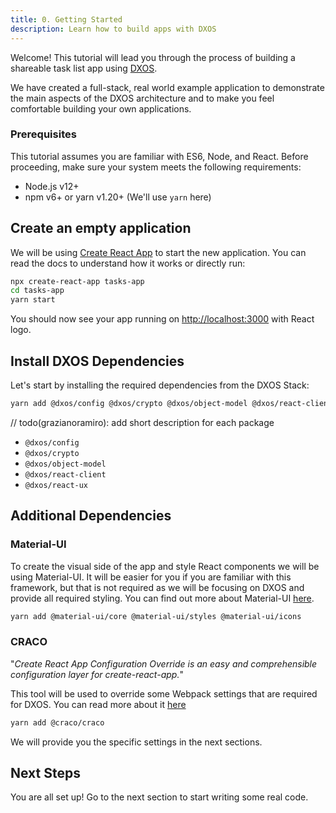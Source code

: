 ```yaml
---
title: 0. Getting Started
description: Learn how to build apps with DXOS
---
```


Welcome! This tutorial will lead you through the process of building a shareable task list app using [DXOS](https://github.com/dxos).

We have created a full-stack, real world example application to demonstrate the main aspects of the DXOS architecture and to make you feel comfortable building your own applications.

### Prerequisites

This tutorial assumes you are familiar with ES6, Node, and React.
Before proceeding, make sure your system meets the following requirements:

- Node.js v12+
- npm v6+ or yarn v1.20+ (We'll use `yarn` here)

## Create an empty application

We will be using [Create React App](https://reactjs.org/docs/create-a-new-react-app.html) to start the new application. You can read the docs to understand how it works or directly run:

```bash
npx create-react-app tasks-app
cd tasks-app
yarn start
```

You should now see your app running on [http://localhost:3000](http://localhost:3000) with React logo.

## Install DXOS Dependencies

Let's start by installing the required dependencies from the DXOS Stack:

```bash
yarn add @dxos/config @dxos/crypto @dxos/object-model @dxos/react-client @dxos/react-ux
```

// todo(grazianoramiro): add short description for each package

- `@dxos/config`
- `@dxos/crypto`
- `@dxos/object-model`
- `@dxos/react-client`
- `@dxos/react-ux`

## Additional Dependencies

### Material-UI

To create the visual side of the app and style React components we will be using Material-UI. It will be easier for you if you are familiar with this framework, but that is not required as we will be focusing on DXOS and provide all required styling. You can find out more about Material-UI [here](https://material-ui.com/).

```bash
yarn add @material-ui/core @material-ui/styles @material-ui/icons
```

### CRACO

"_Create React App Configuration Override is an easy and comprehensible configuration layer for create-react-app._"

This tool will be used to override some Webpack settings that are required for DXOS. You can read more about it [here](https://github.com/gsoft-inc/craco)

```bash
yarn add @craco/craco
```

We will provide you the specific settings in the next sections.

## Next Steps

You are all set up! Go to the next section to start writing some real code.
